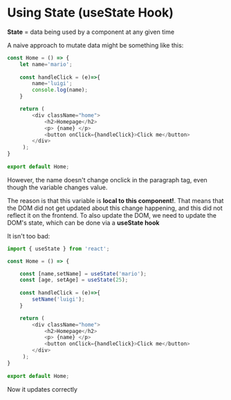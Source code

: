 # Using State (useState Hook)

**State** = data being used by a component at any given time

A naive approach to mutate data might be something like this:

```js
const Home = () => {
    let name='mario';
    
    const handleClick = (e)=>{
        name='luigi';
        console.log(name);
    }

    return ( 
        <div className="home">
            <h2>Homepage</h2>
            <p> {name} </p>
            <button onClick={handleClick}>Click me</button>
        </div>
     );
}
 
export default Home;
```

However, the name doesn't change onclick in the paragraph tag, even though the variable changes value.

The reason is that this variable is **local to this component!**. That means that the DOM did not get updated about this change happening, and this did not reflect it on the frontend. To also update the DOM, we need to update the DOM's state, which can be done via a **useState hook**

It isn't too bad:
```js
import { useState } from 'react';

const Home = () => {

    const [name,setName] = useState('mario');
    const [age, setAge] = useState(25);
    
    const handleClick = (e)=>{
        setName('luigi');
    }

    return ( 
        <div className="home">
            <h2>Homepage</h2>
            <p> {name} </p>
            <button onClick={handleClick}>Click me</button>
        </div>
     );
}
 
export default Home;
```
Now it updates correctly

